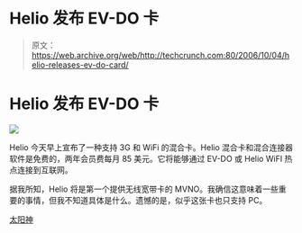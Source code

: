 # Helio 发布 EV-DO 卡

> 原文：<https://web.archive.org/web/http://techcrunch.com:80/2006/10/04/helio-releases-ev-do-card/>

# Helio 发布 EV-DO 卡

![](img/4ccd4270ada68a27a37fbf6c7f1b504b.png)

Helio 今天早上宣布了一种支持 3G 和 WiFi 的混合卡。Helio 混合卡和混合连接器软件是免费的，两年会员费每月 85 美元。它将能够通过 EV-DO 或 Helio WiFI 热点连接到互联网。

据我所知，Helio 将是第一个提供无线宽带卡的 MVNO。我确信这意味着一些重要的事情，但我不知道具体是什么。遗憾的是，似乎这张卡也只支持 PC。

[太阳神](https://web.archive.org/web/20210116041629/http://www.helio.com/)